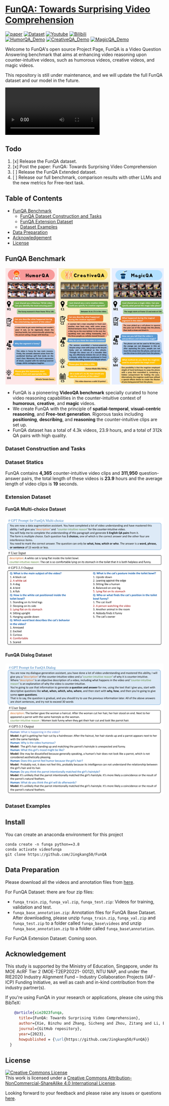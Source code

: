 # [FunQA: Towards Surprising Video Comprehension](https://funqa-benchmark.github.io/)



[![paper](https://img.shields.io/badge/cs.CV-2305.06355-b31b1b?logo=arxiv&logoColor=red)](https://arxiv.org/abs/2306.05424)
[![Dataset](https://img.shields.io/badge/Dataset-Download-blue)](https://drive.google.com/drive/folders/1hUjV7z_RDnGwhux663yG8-QD7WyyMnEB?usp=sharing) 
[![Youtube](https://badges.aleen42.com/src/youtube.svg)](https://www.bilibili.com/video/BV1Ch411N7bD/?share_source=copy_web&vd_source=dbe610f9a7910f3eae7ae2bf5aa6a8e2)
[![Bilibili](https://img.shields.io/badge/Bilibili-Watch-pink)](https://www.bilibili.com/video/BV1Ch411N7bD/?share_source=copy_web&vd_source=dbe610f9a7910f3eae7ae2bf5aa6a8e2)
</br>
[![HumorQA_Demo](https://img.shields.io/badge/HumorQA_Demo-Watch-green)]()
[![CreativeQA_Demo](https://img.shields.io/badge/CreativeQA_Demo-Watch-blue)]()
[![MagicQA_Demo](https://img.shields.io/badge/MagicQA_Demo-Watch-orange)]()

Welcome to FunQA's open source Project Page, FunQA is a Video Question Answering benchmark that aims
at enhancing video reasoning upon counter-intuitive videos, such as humorous
videos, creative videos, and magic videos.

This repository is still under maintenance, and we will update the full FunQA dataset and our model in the future.

<video controls>
  <source src="[https://private-user-images.githubusercontent.com/91806420/247702306-949c3fe2-dd23-46bc-b214-21241f8c7619.mp4?jwt=eyJhbGciOiJIUzI1NiIsInR5cCI6IkpXVCJ9.eyJrZXkiOiJrZXkxIiwiZXhwIjoxNjg3NjAyNTIyLCJuYmYiOjE2ODc2MDIyMjIsInBhdGgiOiIvOTE4MDY0MjAvMjQ3NzAyMzA2LTk0OWMzZmUyLWRkMjMtNDZiYy1iMjE0LTIxMjQxZjhjNzYxOS5tcDQ_WC1BbXotQWxnb3JpdGhtPUFXUzQtSE1BQy1TSEEyNTYmWC1BbXotQ3JlZGVudGlhbD1BS0lBSVdOSllBWDRDU1ZFSDUzQSUyRjIwMjMwNjI0JTJGdXMtZWFzdC0xJTJGczMlMkZhd3M0X3JlcXVlc3QmWC1BbXotRGF0ZT0yMDIzMDYyNFQxMDIzNDJaJlgtQW16LUV4cGlyZXM9MzAwJlgtQW16LVNpZ25hdHVyZT1mODViNjdlOTAwMDJmMTNjODk4ZTliZjhhNDA2ZjhiOGRmZmE5MGJlZmE0NWY1NzZkMDVmMjMxZTg2MjQyNmFmJlgtQW16LVNpZ25lZEhlYWRlcnM9aG9zdCZhY3Rvcl9pZD0wJmtleV9pZD0wJnJlcG9faWQ9MCJ9.6NQHM1IFE90UMY8zhSffWn6WBn87imgh4ja6dcybGZs](https://private-user-images.githubusercontent.com/91806420/247702306-949c3fe2-dd23-46bc-b214-21241f8c7619.mp4?jwt=eyJhbGciOiJIUzI1NiIsInR5cCI6IkpXVCJ9.eyJrZXkiOiJrZXkxIiwiZXhwIjoxNjg3NjAyNTIyLCJuYmYiOjE2ODc2MDIyMjIsInBhdGgiOiIvOTE4MDY0MjAvMjQ3NzAyMzA2LTk0OWMzZmUyLWRkMjMtNDZiYy1iMjE0LTIxMjQxZjhjNzYxOS5tcDQ_WC1BbXotQWxnb3JpdGhtPUFXUzQtSE1BQy1TSEEyNTYmWC1BbXotQ3JlZGVudGlhbD1BS0lBSVdOSllBWDRDU1ZFSDUzQSUyRjIwMjMwNjI0JTJGdXMtZWFzdC0xJTJGczMlMkZhd3M0X3JlcXVlc3QmWC1BbXotRGF0ZT0yMDIzMDYyNFQxMDIzNDJaJlgtQW16LUV4cGlyZXM9MzAwJlgtQW16LVNpZ25hdHVyZT1mODViNjdlOTAwMDJmMTNjODk4ZTliZjhhNDA2ZjhiOGRmZmE5MGJlZmE0NWY1NzZkMDVmMjMxZTg2MjQyNmFmJlgtQW16LVNpZ25lZEhlYWRlcnM9aG9zdCZhY3Rvcl9pZD0wJmtleV9pZD0wJnJlcG9faWQ9MCJ9.6NQHM1IFE90UMY8zhSffWn6WBn87imgh4ja6dcybGZs)" type="video/mp4">
Your browser does not support the video tag.
</video>

## Todo

1. [x] Release the FunQA dataset.
1. [x] Post the paper: FunQA: Towards Surprising Video Comprehension
2. [ ] Release the FunQA Extended dataset.
3. [ ] Release our full benchmark, comparison results with other LLMs and the new metrics for Free-text task.

## Table of Contents

- [FunQA Benchmark](#funqa-benchmark)
    * [FunQA Dataset Construction and Tasks](#funqa-dataset-construction-and-tasks)
    * [FunQA Extension Dataset](#funqa-extension-dataset)
    * [Dataset Examples](#dataset-examples)
- [Data Preparation](#data-preparation)
- [Acknowledgement](#acknowledgement)
- [License](#license)

## FunQA Benchmark

![img.png](img/main.png)

- FunQA is a pioneering **VideoQA benchmark** specially curated to hone video reasoning capabilities in the
  counter-intuitive context of **humorous**, **creative**, and **magic** videos.
- We create FunQA with the principle of **spatial-temporal**, **visual-centric reasoning**, and **Free-text generation**. Rigorous
  tasks including **positioning**, **describing**, and **reasoning** the counter-intuitive clips are set up.
- FunQA dataset has a total of 4.3k videos, 23.9 hours, and a total of 312k QA pairs with high quality.

### Dataset Construction and Tasks

### Dataset Statics
FunQA contains **4,365** counter-intuitive video clips and **311,950** question-answer pairs, the total
length of these videos is **23.9** hours and the average length of video clips is **19** seconds.
### Extension Dataset

#### FunQA Multi-choice Dataset

![FunQA_MC.png](img/FunQA_MC.png)

#### FunQA Dialog Dataset
![img_1.png](img/FunQA_dia.png)

### Dataset Examples

## Install

You can create an anaconda environment for this project

```angular2html
conda create -n funqa python==3.8
conda activate videofunqa
git clone https://github.com/Jingkang50/FunQA
```

## Data Preparation

Please download all the videos and annotation files from [here](https://drive.google.com/drive/folders/1hUjV7z_RDnGwhux663yG8-QD7WyyMnEB?usp=sharing).

For FunQA Dataset: there are four zip files:

- `funqa_train.zip`, `funqa_val.zip`, `funqa_test.zip`: Videos for training, validation and test.
- `funqa_base_annotation.zip`: Annotation files for FunQA Base Dataset.
  After downloading, please unzip `funqa_train.zip`, `funqa_val.zip` and `funqa_test.zip` to a folder called
  `funqa_base\videos` and unzip `funqa_base_annotation.zip` to a folder called `funqa_base\annotation`.

For FunQA Extension Dataset: Coming soon.

## Acknowledgement

This study is supported by the Ministry of Education, Singapore, under its MOE AcRF Tier 2 (MOE-T2EP20221- 0012), NTU
NAP, and under the RIE2020 Industry Alignment Fund – Industry Collaboration Projects (IAF-ICP) Funding Initiative, as
well as cash and in-kind contribution from the industry partner(s).

If you're using FunQA in your research or applications, please cite using this BibTeX:
```bibtex
    @article{xie2023funqa,
      title={FunQA: Towards Surprising Video Comprehension},
      author={Xie, Binzhu and Zhang, Sicheng and Zhou, Zitang and Li, Bo and Zhang, Yuanhan and Hessel, Jack and Yang, Jingkang and Liu, Ziwei},
      journal={GitHub repository},
      year={2023},
      howpublished = {\url{https://github.com/Jingkang50/FunQA}}
  }
```

## License
<a rel="license" href="http://creativecommons.org/licenses/by-nc-sa/4.0/"><img alt="Creative Commons License" style="border-width:0" src="https://i.creativecommons.org/l/by-nc-sa/4.0/80x15.png" /></a><br />This work is licensed under a <a rel="license" href="http://creativecommons.org/licenses/by-nc-sa/4.0/">Creative Commons Attribution-NonCommercial-ShareAlike 4.0 International License</a>.


Looking forward to your feedback and please raise any issues or questions [here](https://github.com/Jingkang50/FunQA/issues). 
